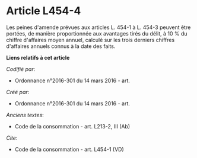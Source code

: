 # Article L454-4

Les peines d'amende prévues aux articles L. 454-1 à L. 454-3 peuvent être portées, de manière proportionnée aux avantages
tirés du délit, à 10 % du chiffre d'affaires moyen annuel, calculé sur les trois derniers chiffres d'affaires annuels connus
à la date des faits.

**Liens relatifs à cet article**

_Codifié par_:

  - Ordonnance n°2016-301 du 14 mars 2016 - art.

_Créé par_:

  - Ordonnance n°2016-301 du 14 mars 2016 - art.

_Anciens textes_:

  - Code de la consommation - art. L213-2, III (Ab)

_Cite_:

  - Code de la consommation - art. L454-1 (VD)
